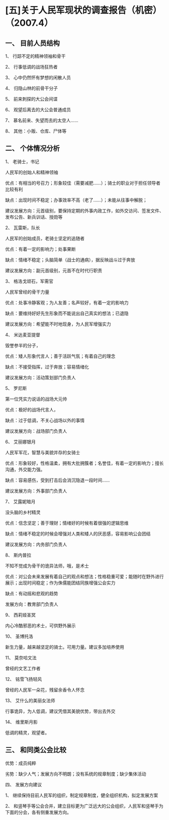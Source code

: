 # \[五\]关于人民军现状的调查报告（机密）（2007.4）

## 一、 目前人员结构

1、 行踪不定的精神领袖和骨干

2、 行事低调的战场狂热者

3、 心中仍然怀有梦想的闲散人员

4、 归隐山林的前骨干分子

5、 前来刺探的大公会间谍

6、 观望后离去的大公会普通成员

7、 慕名前来、失望而去的太空人……

8、 其他：小贩、仓库、尸体等

## 二、 个体情况分析

1、 老骑士，书记

人民军的创始人和精神领袖

优点：有相当的号召力；形象较佳（需要减肥……）；骑士的职业对于担任领导者比较有利

缺点：出现时间不稳定；办事效率不高（老了……）；未能从往事中解脱；

建议发展方向：元首级别，要保持定期的外事内政工作，如外交访问、签发文件、发布公告、新兵训话、授勋等

2、 瓦雷斯，队长

人民军的创始成员，老骑士坚定的追随者

优点：有着一定的影响力；处事果断

缺点：情绪不稳定；头脑简单（战士的通病），据反映战斗过于奔放

建议发展方向：副元首级别，元首不在时代行职责

3、 格洛戈顽石，军需官

人民军曾经的骨干力量

优点：处事冷静客观；为人友善；名声较好，有着一定的影响力

缺点：要维持好好先生形象而不能说出自己真实的想法；已退隐

建议发展方向：希望能不时地现身，为人民军增强实力

4、 米达麦亚提督

毁誉参半的分子，

优点：矮人形象代言人；善于活跃气氛；有着自己的理念

缺点：不接受指挥，过于奔放；容易情绪化

建议发展方向：活动策划部门负责人

5、 罗尼斯

第一位凭实力说话的战场大元帅

优点：极好的战场代言人，

缺点：过于低调，不关心战场以外的事情

建议发展方向：战场部门负责人

6、 艾丽娜银月

人民军军花，智慧与美貌并存的女骑士

优点：形象较好，性格温柔，拥有大批拥簇者；名誉佳，有着一定的影响力；擅长沟通，外交能力强。

缺点：容易感伤，受到打击后会消沉隐退一段时间……

建议发展方向：外事部门负责人

7、 艾露妮暗月

没头脑的乡村精灵

优点：信念坚定；善于理财；情绪好的时候有着很强的逻辑思维

缺点：情绪不稳定的时候会增强对人类和矮人的厌恶感，容易影响公会团结

建议发展方向：内务部门负责人

8、 斯内普拉

不知不觉成为骨干的诡异法师，哦，是术士

优点：对公会未来发展有着自己的观点和想法；性格稳重可爱；能随时在野外进行展示；出现时间稳定；作为侏儒能团结同族增强公会实力

缺点：有动摇和悲观的趋势

发展方向：教育部门负责人

9、 西莉娅圣冥

内心冷酷邪恶的术士，可供野外展示

10、 圣博托洛

新生力量，越来越坚定的骑士。可用力量。建议多加培养使用

11、 莫奈哈文法

曾经的文艺工作者

12、 铭雪飞扬轻风

曾经的人民军一朵花，残留余香令人怀念

13、 艾什么的美丽女法师

行事诡异，为人低调，建议凭借其美貌优势，带出去外交

14、 维里斯月影

低调的精灵，观望者。

## 三、 和同类公会比较

优势：成员纯粹

劣势：缺少人气；发展方向不明朗；没有系统的规章制度；缺少集体活动

四、 发展方向建议

1、 继续保持目前人民军的组织，制定规章制度，健全组织机构，拟定发展方案

2、 和竖琴手等公会合并，建立目标更为广泛远大的公会组织，人民军和竖琴手为下面的分会，各有侧重发展方向。


